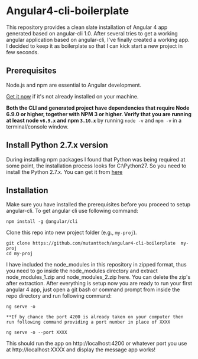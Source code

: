 # Angular4-cli-boilerplate
This repository provides a clean slate installation of Angular 4 app generated based on angular-cli 1.0. After several tries to get a working angular application based on angular-cli, I've finally created a working app. I decided to keep it as boilerplate so that I can kick start a new project in few seconds.

## Prerequisites

Node.js and npm are essential to Angular development. 
   
<a href="https://docs.npmjs.com/getting-started/installing-node" target="_blank" title="Installing Node.js and updating npm">
Get it now</a> if it's not already installed on your machine.

**Both the CLI and generated project have dependencies that require Node 6.9.0 or higher, together with NPM 3 or higher. Verify that you are running at least node `v6.9.x` and npm `3.10.x`** by running `node -v` and `npm -v` in a terminal/console window.

## Install Python 2.7.x version

During installing npm packages I found that Python was being required at some point, the installation process looks for C:\Python27. So you need to install the Python 2.7.x. You can get it from <a href="https://www.python.org/downloads/release/python-2712" target="_blank" title="Installing Node.js and updating npm">here</a>

## Installation 
Make sure you have installed the prerequisites before you proceed to setup angular-cli. To get angular cli use following command:

```shell
npm install -g @angular/cli
```
Clone this repo into new project folder (e.g., `my-proj`).

```shell
git clone https://github.com/mutanttech/angular4-cli-boilerplate  my-proj
cd my-proj
```
I have included the node_modules in this repository in zipped format, thus you need to go inside the node_modules directory and extract node_modules_1.zip and node_modules_2.zip here. You can delete the zip's after extraction. After everything is setup now you are ready to run your first angular 4 app, just open a git bash or command prompt from inside the repo directory and run following command:

```shell
ng serve -o

**If by chance the port 4200 is already taken on your computer then run following command providing a port number in place of XXXX

ng serve -o --port XXXX
```

This should run the app on http://localhost:4200 or whatever port you use at http://localhost:XXXX and display the message app works!
